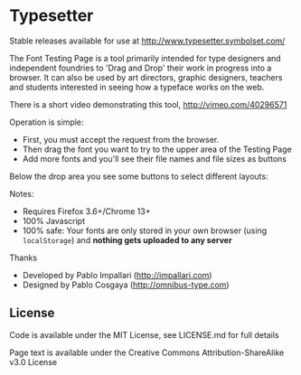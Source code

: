 Typesetter
=================

Stable releases available for use at http://www.typesetter.symbolset.com/

The Font Testing Page is a tool primarily intended for type designers and independent foundries to 'Drag and Drop' their work in progress into a browser. It can also be used by art directors, graphic designers, teachers and students interested in seeing how a typeface works on the web.

There is a short video demonstrating this tool, http://vimeo.com/40296571

Operation is simple:

- First, you must accept the request from the browser.
- Then drag the font you want to try to the upper area of the Testing Page
- Add more fonts and you'll see their file names and file sizes as buttons

Below the drop area you see some buttons to select different layouts:

Notes:

- Requires Firefox 3.6+/Chrome 13+
- 100% Javascript
- 100% safe: Your fonts are only stored in your own browser (using `localStorage`) and **nothing gets uploaded to any server**

Thanks

- Developed by Pablo Impallari (http://impallari.com)
- Designed by Pablo Cosgaya (http://omnibus-type.com)

License
------------

Code is available under the MIT License, see LICENSE.md for full details

Page text is available under the Creative Commons Attribution-ShareAlike v3.0 License